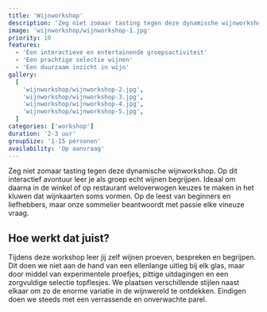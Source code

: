 ```yaml
---
title: 'Wijnworkshop'
description: 'Zeg niet zomaar tasting tegen deze dynamische wijnworkshop. Op dit interactief avontuur leer je als groep echt wijnen begrijpen'
image: 'wijnworkshop/wijnworkshop-1.jpg'
priority: 10
features:
  - 'Een interactieve en entertainende groepsactiviteit'
  - 'Een prachtige selectie wijnen'
  - 'Een duurzaam inzicht in wijn'
gallery:
  [
    'wijnworkshop/wijnworkshop-2.jpg',
    'wijnworkshop/wijnworkshop-3.jpg',
    'wijnworkshop/wijnworkshop-4.jpg',
    'wijnworkshop/wijnworkshop-5.jpg',
  ]
categories: ['workshop']
duration: '2-3 uur'
groupSize: '1-15 personen'
availability: 'Op aanvraag'
---
```


Zeg niet zomaar tasting tegen deze dynamische wijnworkshop. Op dit interactief avontuur leer je als groep echt wijnen begrijpen. Ideaal om daarna in de winkel of op restaurant weloverwogen keuzes te maken in het kluwen dat wijnkaarten soms vormen. Op de leest van beginners en liefhebbers, maar onze sommelier beantwoordt met passie elke vineuze vraag.

## Hoe werkt dat juist?

Tijdens deze workshop leer jij zelf wijnen proeven, bespreken en begrijpen. Dit doen we niet aan de hand van een ellenlange uitleg bij elk glas, maar door middel van experimentele proefjes, pittige uitdagingen en een zorgvuldige selectie topflesjes. We plaatsen verschillende stijlen naast elkaar om zo de enorme variatie in de wijnwereld te ontdekken. Eindigen doen we steeds met een verrassende en onverwachte parel.